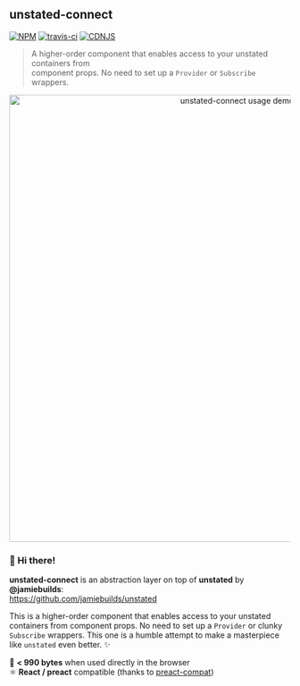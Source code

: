 ## unstated-connect

[![NPM](http://img.shields.io/npm/v/unstated-connect.svg?style=flat)](https://www.npmjs.org/package/unstated-connect)
[![travis-ci](https://travis-ci.org/developit/unstated-connect.svg?branch=master)](https://travis-ci.org/developit/unstated-connect)
[![CDNJS](https://img.shields.io/cdnjs/v/unstated-connect.svg)](https://cdnjs.com/libraries/unstated-connect)

> A higher-order component that enables access to your unstated containers from<br/> component props. No need to set up a `Provider` or `Subscribe` wrappers.

<p align="center">
<img width="800" src='https://cdn.blinkloader.com/express/5HQn3LwK4R1E2Bpoyv672JIfK/unstated-connect.png' alt="unstated-connect usage demo" />
</p>

### 👋 Hi there!

**unstated-connect** is an abstraction layer on
top of **unstated** by **@jamiebuilds**:<br/>
https://github.com/jamiebuilds/unstated

This is a higher-order component that enables access to your unstated containers from component props. No need to set up a `Provider` or clunky `Subscribe` wrappers. This one is a humble attempt to make a masterpiece like `unstated` even better. ✨

🐣 **< 990 bytes** when used directly in the browser <br/>
⚛️ **React / preact** compatible (thanks to <a href="https://github.com/developit/preact-compat">preact-compat</a>)
